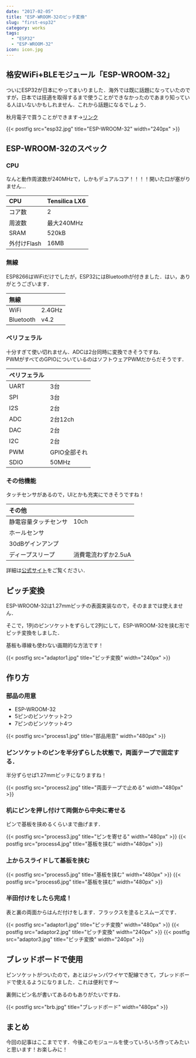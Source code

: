 ```yaml
---
date: "2017-02-05"
title: "ESP-WROOM-32のピッチ変換"
slug: "first-esp32"
category: works
tags:
  - "ESP32"
  - "ESP-WROOM-32"
icon: icon.jpg
---
```


## 格安WiFi+BLEモジュール「ESP-WROOM-32」

ついにESP32が日本にやってまいりました．海外では既に話題になっていたのですが，日本では技適を取得するまで使うことができなかったのであまり知っている人はいないかもしれません．これから話題になるでしょう．

秋月電子で買うことができます→[リンク](http://akizukidenshi.com/catalog/g/gM-11647/)

{{< postfig src="esp32.jpg" title="ESP-WROOM-32" width="240px" >}}

<!--more-->

## ESP-WROOM-32のスペック

### CPU

なんと動作周波数が240MHzで，しかもデュアルコア！！！！開いた口が塞がりません...

|CPU|Tensilica LX6|
|:--|:--|
|コア数|2|
|周波数|最大240MHz|
|SRAM|520kB|
|外付けFlash|16MB|

### 無線

ESP8266はWiFiだけでしたが，ESP32にはBluetoothが付きました．はい，ありがとうございます．

|無線||
|:--|:--|
|WiFi|2.4GHz|
|Bluetooth|v4.2|

### ペリフェラル

十分すぎて使い切れません．ADCは2台同時に変換できそうですね．  
PWMがすべてのGPIOについているのはソフトウェアPWMだからだそうです．

|ペリフェラル||
|:--|:--|
|UART|3台|
|SPI|3台|
|I2S|2台|
|ADC|2台12ch|
|DAC|2台|
|I2C|2台|
|PWM|GPIO全部それ|
|SDIO|50MHz|

### その他機能

タッチセンサがあるので，UIとかも充実にできそうですね！

|その他||
|:--|:--|
|静電容量タッチセンサ|10ch|
|ホールセンサ||
|30dBゲインアンプ||
|ディープスリープ|消費電流わずか2.5uA|

  

詳細は[公式サイト](https://espressif.com/en/products/hardware/esp32/overview)をご覧ください．

## ピッチ変換

ESP-WROOM-32は1.27mmピッチの表面実装なので，そのままでは使えません．

そこで，1列のピンソケットをずらして2列にして，ESP-WROOM-32を挟む形でピッチ変換をしました．

基板も導線も使わない画期的な方法です！

{{< postfig src="adaptor1.jpg" title="ピッチ変換" width="240px" >}}

## 作り方

### 部品の用意

  * ESP-WROOM-32
  * 5ピンのピンソケット2つ
  * 7ピンのピンソケット4つ

{{< postfig src="process1.jpg" title="部品用意" width="480px" >}}

### ピンソケットのピンを半分ずらした状態で，両面テープで固定する．

半分ずらせば1.27mmピッチになりますね！

{{< postfig src="process2.jpg" title="両面テープで止める" width="480px" >}}

### 机にピンを押し付けて両側から中央に寄せる

ピンで基板を挟めるくらいまで曲げます．

{{< postfig src="process3.jpg" title="ピンを寄せる" width="480px" >}}
{{< postfig src="process4.jpg" title="基板を挟む" width="480px" >}}

### 上からスライドして基板を挟む

{{< postfig src="process5.jpg" title="基板を挟む" width="480px" >}}
{{< postfig src="process6.jpg" title="基板を挟む" width="480px" >}}

### 半田付けをしたら完成！

表と裏の両面からはんだ付けをします．フラックスを塗るとスムーズです．

{{< postfig src="adaptor1.jpg" title="ピッチ変換" width="480px" >}}
{{< postfig src="adaptor2.jpg" title="ピッチ変換" width="240px" >}}
{{< postfig src="adaptor3.jpg" title="ピッチ変換" width="240px" >}}

## ブレッドボードで使用

ピンソケットがついたので，あとはジャンパワイヤで配線できて，ブレッドボードで使えるようになりました．これは便利です～

裏側にピン名が書いてあるのもありがたいですね．

{{< postfig src="brb.jpg" title="ブレッドボード" width="480px" >}}

## まとめ

今回の記事はここまでです．今後このモジュールを使っていろいろ作ってみたいと思います！お楽しみに！


